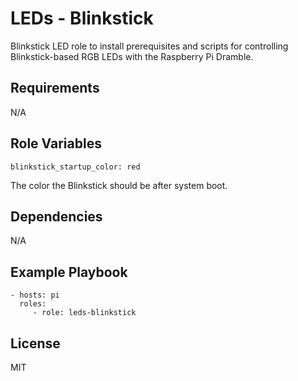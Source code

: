 LEDs - Blinkstick
=================

Blinkstick LED role to install prerequisites and scripts for controlling Blinkstick-based RGB LEDs with the Raspberry Pi Dramble.

Requirements
------------

N/A

Role Variables
--------------

    blinkstick_startup_color: red

The color the Blinkstick should be after system boot.

Dependencies
------------

N/A

Example Playbook
----------------

    - hosts: pi
      roles:
         - role: leds-blinkstick

License
-------

MIT
